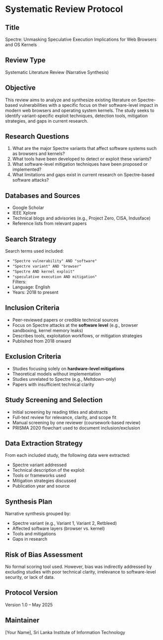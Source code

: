 # Systematic Review Protocol

## Title
Spectre: Unmasking Speculative Execution Implications for Web Browsers and OS Kernels

## Review Type
Systematic Literature Review (Narrative Synthesis)

## Objective
This review aims to analyze and synthesize existing literature on Spectre-based vulnerabilities with a specific focus on their software-level impact in modern web browsers and operating system kernels. The study seeks to identify variant-specific exploit techniques, detection tools, mitigation strategies, and gaps in current research.

## Research Questions
1. What are the major Spectre variants that affect software systems such as browsers and kernels?
2. What tools have been developed to detect or exploit these variants?
3. What software-level mitigation techniques have been proposed or implemented?
4. What limitations and gaps exist in current research on Spectre-based software attacks?

## Databases and Sources
- Google Scholar  
- IEEE Xplore  
- Technical blogs and advisories (e.g., Project Zero, CISA, Indusface)  
- Reference lists from relevant papers

## Search Strategy
Search terms used included:  
- `"Spectre vulnerability" AND "software"`  
- `"Spectre variant" AND "browser"`  
- `"Spectre AND kernel exploit"`  
- `"speculative execution AND mitigation"`  
Filters:  
- Language: English  
- Years: 2018 to present

## Inclusion Criteria
- Peer-reviewed papers or credible technical sources  
- Focus on Spectre attacks at the **software level** (e.g., browser sandboxing, kernel memory leaks)  
- Describes tools, exploitation workflows, or mitigation strategies  
- Published from 2018 onward

## Exclusion Criteria
- Studies focusing solely on **hardware-level mitigations**  
- Theoretical models without implementation  
- Studies unrelated to Spectre (e.g., Meltdown-only)  
- Papers with insufficient technical clarity

## Study Screening and Selection
- Initial screening by reading titles and abstracts  
- Full-text review for relevance, clarity, and scope fit  
- Manual screening by one reviewer (coursework-based review)  
- PRISMA 2020 flowchart used to document inclusion/exclusion

## Data Extraction Strategy
From each included study, the following data were extracted:
- Spectre variant addressed
- Technical description of the exploit
- Tools or frameworks used
- Mitigation strategies discussed
- Publication year and source

## Synthesis Plan
Narrative synthesis grouped by:
- Spectre variant (e.g., Variant 1, Variant 2, Retbleed)
- Affected software layers (browser vs. kernel)
- Tools and mitigations
- Gaps in research

## Risk of Bias Assessment
No formal scoring tool used. However, bias was indirectly addressed by excluding studies with poor technical clarity, irrelevance to software-level security, or lack of data.

## Protocol Version
Version 1.0 – May 2025

## Maintainer
[Your Name], Sri Lanka Institute of Information Technology  

